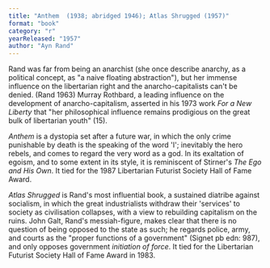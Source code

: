 ```yaml
---
title: "Anthem  (1938; abridged 1946); Atlas Shrugged (1957)"
format: "book"
category: "r"
yearReleased: "1957"
author: "Ayn Rand"
---
```

Rand was far from being an anarchist  (she once describe anarchy, as a political concept, as "a naive floating  abstraction"), but her immense influence on the libertarian right and the anarcho-capitalists can't be denied. (Rand 1963) Murray Rothbard, a leading influence  on the development of anarcho-capitalism, asserted in his 1973 work _For a New  Liberty_ that "her philosophical influence remains prodigious on the great  bulk of libertarian youth" (15).

_Anthem_ is a dystopia set after a future war, in which the only crime punishable by death is the speaking of the word 'I'; inevitably the hero rebels, and comes to regard the very word as a god. In its exaltation of egoism, and to some extent in its style, it is reminiscent of Stirner's _The Ego and His Own_.  It tied for the 1987 Libertarian Futurist Society Hall of Fame Award.

_Atlas Shrugged_ is Rand's most influential book, a sustained diatribe against socialism, in which the great industrialists withdraw their 'services' to society as civilisation collapses, with a view to rebuilding capitalism on the ruins.  John Galt, Rand's messiah-figure, makes clear that there is no question of being  opposed to the state as such; he regards police, army, and courts as the "proper  functions of a government" (Signet pb edn: 987), and only opposes government _initiation of force_. It tied for the Libertarian Futurist Society Hall of Fame Award in 1983.
